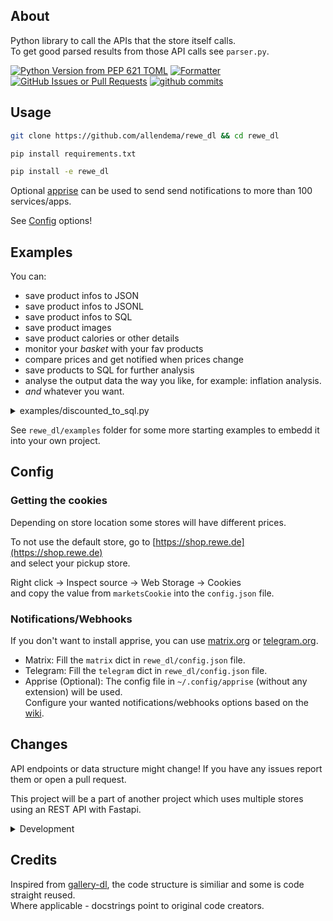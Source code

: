 ## About
Python library to call the APIs that the store itself calls.  
To get good parsed results from those API calls see `parser.py`.  

[![Python Version from PEP 621 TOML](https://shields.sp-codes.de/python/required-version-toml?tomlFilePath=https%3A%2F%2Fraw.githubusercontent.com%2Fallendema%2Frewe_dl%2Fmain%2Fpyproject.toml)](https://github.com/allendema/rewe_dl/main/pyproject.toml)
[![Formatter](https://shields.sp-codes.de/badge/formatter-ruff-blue)](https://github.com/astral-sh/ruff)
[![GitHub Issues or Pull Requests](https://shields.sp-codes.de/github/issues/allendema/rewe_dl)](https://github.com/allendema/rewe_dl/issues)
[![github commits](https://shields.sp-codes.de/github/last-commit/allendema/rewe_dl)](https://github.com/allendema/rewe_dl/commits/main)

## Usage
```bash
git clone https://github.com/allendema/rewe_dl && cd rewe_dl
```  
```bash
pip install requirements.txt
```  
```bash
pip install -e rewe_dl
```

Optional [apprise](https://github.com/caronc/apprise/wiki/) can be used to send send notifications to more than 100 services/apps.

See [Config](##config) options!


## Examples
You can:
  - save product infos to JSON
  - save product infos to JSONL
  - save product infos to SQL
  - save product images
  - save product calories or other details
  - monitor your _basket_ with your fav products
  - compare prices and get notified when prices change
  - save products to SQL for further analysis
  - analyse the output data the way you like, for example: inflation analysis.
  - _and_ whatever you want.



<details>
    <summary>examples/discounted_to_sql.py</summary>
    ```python
    ```
</details>


See `rewe_dl/examples` folder for some more starting examples to embedd it into your own project.


## Config
### Getting the cookies
Depending on store location some stores will have different prices.

To not use the default store, go to [https://shop.rewe.de](https://shop.rewe.de)  
and select your pickup store.

Right click -> Inspect source -> Web Storage -> Cookies  
and copy the value from `marketsCookie` into the `config.json` file.

### Notifications/Webhooks
If you don't want to install apprise, you can use [matrix.org](https://matrix.org) or [telegram.org](https://telegram.org).  

- Matrix:
    Fill the `matrix` dict in `rewe_dl/config.json` file.
- Telegram:
    Fill the `telegram` dict in `rewe_dl/config.json` file.
- Apprise (Optional): The config file in `~/.config/apprise` (without any extension) will be used.  
    Configure your wanted notifications/webhooks options based on the [wiki](https://github.com/caronc/apprise/wiki/).


## Changes
API endpoints or data structure might change!
If you have any issues report them or open a pull request.

This project will be a part of another project which uses multiple stores using an REST API with Fastapi.


<details>

<summary>Development</summary>

### Development
If you want to modify something:  
  - `pip install requirements-dev.txt`
  - The `pyproject.toml` file is used for linting/formatting with `ruff`.
  - Make your changes.
  - If you add tests run them with `python3 ./scripts/run_tests.py`.
  - Run `ruff check --fix .`
  - Run `ruff format .`
  - Create a [Pull Request](https://docs.github.com/en/pull-requests/collaborating-with-pull-requests/proposing-changes-to-your-work-with-pull-requests/creating-a-pull-request).

</details>


## Credits
Inspired from [gallery-dl](https://github.com/mikf/gallery-dl), the code structure is similiar and some is code straight reused.  
Where applicable - docstrings point to original code creators.

